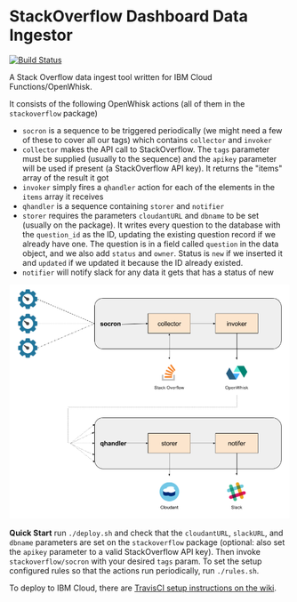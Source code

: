 # StackOverflow Dashboard Data Ingestor

[![Build Status](https://travis-ci.org/ibm-watson-data-lab/soingest.svg?branch=master)](https://travis-ci.org/ibm-watson-data-lab/soingest)

A Stack Overflow data ingest tool written for IBM Cloud Functions/OpenWhisk.

It consists of the following OpenWhisk actions (all of them in the `stackoverflow` package)

* `socron` is a sequence to be triggered periodically (we might need a few of these to cover all our tags) which contains `collector` and `invoker`
* `collector` makes the API call to StackOverflow.  The `tags` parameter must be supplied (usually to the sequence) and the `apikey` parameter will be used if present (a StackOverflow API key).  It returns the "items" array of the result it got
* `invoker` simply fires a `qhandler` action for each of the elements in the `items` array it receives
* `qhandler` is a sequence containing `storer` and `notifier`
* `storer` requires the parameters `cloudantURL` and `dbname` to be set (usually on the package).  It writes every question to the database with the `question_id` as the ID, updating the existing question record if we already have one.  The question is in a field called `question` in the data object, and we also add `status` and `owner`.  Status is `new` if we inserted it and `updated` if we updated it because the ID already existed.
* `notifier` will notify slack for any data it gets that has a status of new

![schematic](https://raw.githubusercontent.com/ibm-cds-labs/soingest/master/img/schematic.png)

**Quick Start** run `./deploy.sh` and check that the `cloudantURL`, `slackURL`, and `dbname` parameters are set on the `stackoverflow` package (optional: also set the `apikey` parameter to a valid StackOverflow API key).  Then invoke `stackoverflow/socron` with your desired `tags` param.  To set the setup configured rules so that the actions run periodically, run `./rules.sh`.

To deploy to IBM Cloud, there are [TravisCI setup instructions on the wiki](https://github.com/ibm-watson-data-lab/soingest/wiki/TravisCI-setup).
